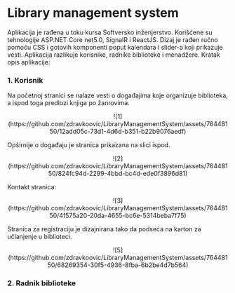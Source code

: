 # Library management system

Aplikacija je rađena u toku kursa Softversko inženjerstvo. Korišćene su tehnologije ASP.NET Core net5.0, SignalR i ReactJS. Dizaj je rađen ručno pomoću CSS i gotovih komponenti poput kalendara i slider-a koji prikazuje vesti.
Aplikacija razlikuje korisnike, radnike biblioteke i menadžere.
Kratak opis aplikacije:

### 1. Korisnik

Na početnoj stranici se nalaze vesti o događajima koje organizuje biblioteka, a ispod toga predlozi knjiga po žanrovima.

<p align="center">
  ![1](https://github.com/zdravkoovic/LibraryManagementSystem/assets/76448150/12add05c-73d1-4d6d-b351-b22b9076aedf)
</p>

Opširnije o događaju je stranica prikazana na slici ispod.

<p align="center">
  ![2](https://github.com/zdravkoovic/LibraryManagementSystem/assets/76448150/824fc94d-2299-4bbd-bc4d-ede0f3896d81)
</p>

Kontakt stranica:

<p align="center">
  ![3](https://github.com/zdravkoovic/LibraryManagementSystem/assets/76448150/4f575a20-20da-4655-bc6e-5314beba7f75)
</p>

Stranica za registraciju je dizajnirana tako da podseća na karton za učlanjenje u biblioteci.

<p align="center">
  ![5](https://github.com/zdravkoovic/LibraryManagementSystem/assets/76448150/68269354-30f5-4936-8fba-6b2be4d7b564)
</p>

### 2. Radnik biblioteke
